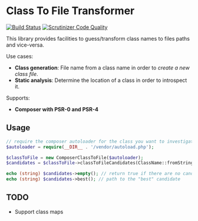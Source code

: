 Class To File Transformer
=========================

[![Build Status](https://travis-ci.org/dantleech/class-to-file.svg?branch=master)](https://travis-ci.org/dantleech/class-to-file)
[![Scrutinizer Code Quality](https://scrutinizer-ci.com/g/dantleech/class-to-file/badges/quality-score.png?b=master)](https://scrutinizer-ci.com/g/dantleech/class-to-file/?branch=master)

This library provides facilities to guess/transform class names to files paths
and vice-versa.

Use cases:

- **Class generation**: File name from a class name in order to *create a new class file*.
- **Static analysis**: Determine the location of a class in order to
  introspect it.

Supports:

- **Composer with PSR-0 and PSR-4**

Usage
-----

```php
// require the composer autoloader for the class you want to investigate
$autoloader = require(__DIR__ . '/vendor/autoload.php');

$classToFile = new ComposerClassToFile($autoloader);
$candidates = $classToFile->classToFileCandidates(ClassName::fromString('Foobar\\Barfoo\\MyClass');

echo (string) $candidates->empty(); // return true if there are no candidates
echo (string) $candidates->best(); // path to the "best" candidate
```

TODO
----

- Support class maps
